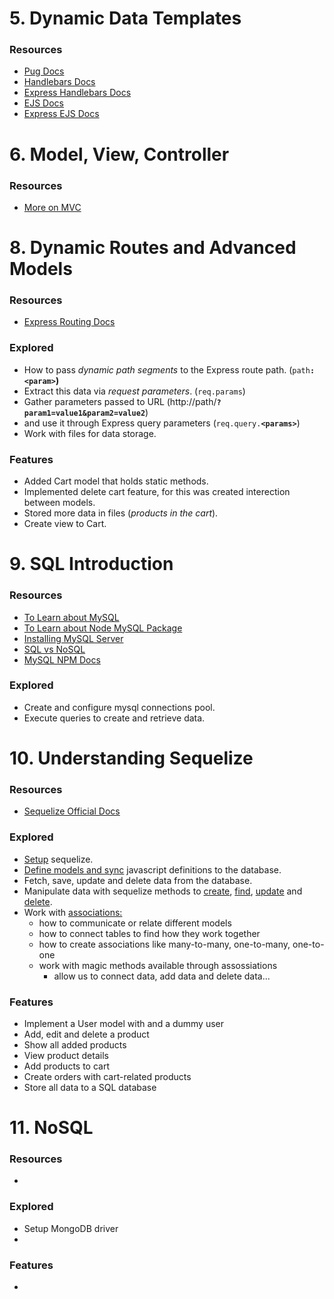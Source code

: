 # 5. Dynamic Data Templates

### Resources
* [Pug Docs](https://pugjs.org/api/getting-started.html)
* [Handlebars Docs](https://handlebarsjs.com/)
* [Express Handlebars Docs](https://www.npmjs.com/package/express-handlebars)
* [EJS Docs](https://ejs.co/#docs)
* [Express EJS Docs](https://github.com/mde/ejs/wiki/Using-EJS-with-Express)


# 6. Model, View, Controller

### Resources
* [More on MVC](https://developer.mozilla.org/en-US/docs/Web/Apps/Fundamentals/Modern_web_app_architecture/MVC_architecture)


# 8. Dynamic Routes and Advanced Models

### Resources
* [Express Routing Docs](https://expressjs.com/en/guide/routing.html)

### Explored
* How to pass _dynamic path segments_ to the Express route path. (`path`**`:<param>`)**
* Extract this data via _request parameters_. (`req.params`)
* Gather parameters passed to URL (http://path/**`?param1=value1&param2=value2`**)
* and use it through Express query parameters (`req.query.`**`<params>`**)
* Work with files for data storage.

### Features
* Added Cart model that holds static methods.
* Implemented delete cart feature, for this was created interection between models.
* Stored more data in files (_products in the cart_).
* Create view to Cart.


# 9. SQL Introduction

### Resources
* [To Learn about MySQL](https://www.w3schools.com/sql/)
* [To Learn about Node MySQL Package](https://github.com/sidorares/node-mysql2)
* [Installing MySQL Server](https://dev.mysql.com/doc/mysql-getting-started/en/#mysql-getting-started-installing)
* [SQL vs NoSQL](https://academind.com/tutorials/sql-vs-nosql)
* [MySQL NPM Docs](https://www.npmjs.com/package/mysql2)

### Explored
* Create and configure mysql connections pool.
* Execute queries to create and retrieve data.


# 10. Understanding Sequelize

### Resources
* [Sequelize Official Docs](https://sequelize.org/)

### Explored
* [Setup](https://sequelize.org/docs/v6/getting-started/) sequelize.
* [Define models and sync](https://sequelize.org/docs/v6/core-concepts/model-basics/#using-sequelizedefine) javascript definitions to the database.
* Fetch, save, update and delete data from the database.
* Manipulate data with sequelize methods to [create](https://sequelize.org/docs/v6/core-concepts/model-querying-basics/#simple-insert-queries), [find](https://sequelize.org/docs/v6/core-concepts/model-querying-finders/), [update](https://sequelize.org/docs/v6/core-concepts/model-querying-basics/#simple-update-queries) and [delete](https://sequelize.org/docs/v6/core-concepts/model-querying-basics/#simple-delete-queries).
* Work with [associations:](https://sequelize.org/docs/v6/core-concepts/assocs/) 
    * how to communicate or relate different models 
    * how to connect tables to find how they work together
    * how to create associations like many-to-many, one-to-many, one-to-one
    * work with magic methods available through assossiations
        * allow us to connect data, add data and delete data...

### Features
* Implement a User model with and a dummy user
* Add, edit and delete a product
* Show all added products
* View product details
* Add products to cart
* Create orders with cart-related products
* Store all data to a SQL database


# 11. NoSQL

### Resources
* 

### Explored
* Setup MongoDB driver
* 

### Features
* 